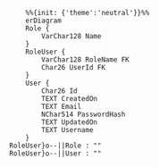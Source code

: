 <!--- SIREN_START -->
```mermaid
	%%{init: {'theme':'neutral'}}%%
	erDiagram
	Role {
		VarChar128 Name 
	}
	RoleUser {
		VarChar128 RoleName FK
		Char26 UserId FK
	}
	User {
		Char26 Id 
		TEXT CreatedOn 
		TEXT Email 
		NChar514 PasswordHash 
		TEXT UpdatedOn 
		TEXT Username 
	}
RoleUser}o--||Role : ""
RoleUser}o--||User : ""
```
<!--- SIREN_END -->
